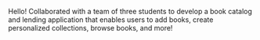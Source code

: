 Hello! Collaborated with a team of three students to develop a book catalog and lending application that enables users to add books, create personalized collections, browse books, and more!

